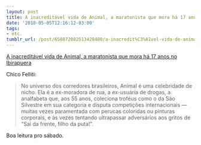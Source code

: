 ```yaml
---
layout: post
title: A inacreditável vida de Animal, a maratonista que mora há 17 anos no Ibirapuera
date: '2018-05-05T12:16:12-03:00'
tags:
- etc.
tumblr_url: /post/658872082513428480/a-inacredit%C3%A1vel-vida-de-animal-a-maratonista-que
---
```

[A inacreditável vida de Animal, a maratonista que mora há 17 anos no Ibirapuera](https://www.buzzfeed.com/felitti/a-inacreditavel-vida-de-animal-a-maratonista-que-mora-ha-17?utm_term=.riqW63Gvk)  

Chico Felliti:

> No universo dos corredores brasileiros, Animal é uma celebridade de nicho. Ela é a ex-moradora de rua, a ex-usuária de drogas, a analfabeta que, aos 55 anos, coleciona troféus como o da São Silvestre em sua categoria e disputa competições internacionais — muitas vezes paramentada com perucas coloridas ou pinturas corporais, e às vezes tentando ultrapassar adversários aos gritos de “Sai da frente, filho da puta!”.

Boa leitura pro sábado.


